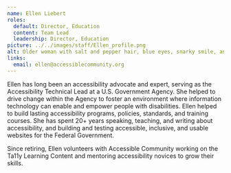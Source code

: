 ```yaml
---
name: Ellen Liebert
roles:
  default: Director, Education
  content: Team Lead
  leadership: Director, Education
picture: ../../images/staff/Ellen_profile.png
alt: Older woman with salt and pepper hair, blue eyes, snarky smile, and nerdy glasses.
links:
  email: ellen@accessiblecommunity.org
---
```


Ellen has long been an accessibility advocate and expert, serving as the Accessibility Technical Lead at a U.S. Government Agency. She helped to drive change within the Agency to foster an environment where information technology can enable and empower people with disabilities. Ellen helped to build lasting accessibility programs, policies, standards, and training courses. She has spent 20+ years speaking, teaching, and writing about accessibility, and building and testing accessible, inclusive, and usable websites for the Federal Government.

Since retiring, Ellen volunteers with Accessible Community working on the Ta11y Learning Content and mentoring accessibility novices to grow their skills.
